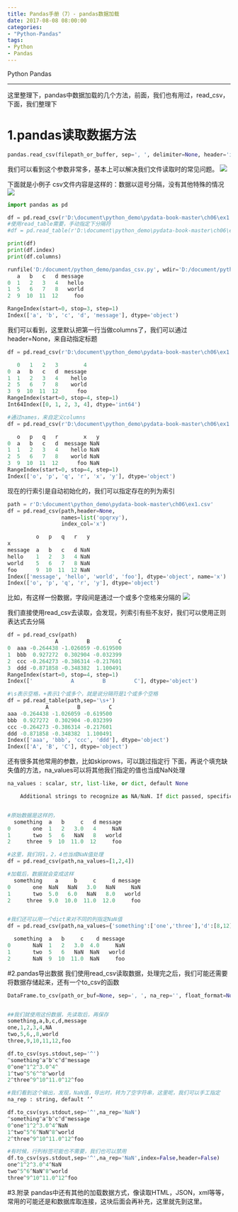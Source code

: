 ```yaml
---
title: Pandas手册（7）- pandas数据加载
date: 2017-08-08 08:00:00
categories:
- "Python-Pandas"
tags:
- Python
- Pandas
---
```


Python
Pandas

***

这里整理下，pandas中数据加载的几个方法，前面，我们也有用过，read_csv，下面，我们整理下

# 1.pandas读取数据方法
``` python
pandas.read_csv(filepath_or_buffer, sep=', ', delimiter=None, header='infer', names=None, index_col=None, usecols=None, squeeze=False, prefix=None, mangle_dupe_cols=True, dtype=None, engine=None, converters=None, true_values=None, false_values=None, skipinitialspace=False, skiprows=None, nrows=None, na_values=None, keep_default_na=True, na_filter=True, verbose=False, skip_blank_lines=True, parse_dates=False, infer_datetime_format=False, keep_date_col=False, date_parser=None, dayfirst=False, iterator=False, chunksize=None, compression='infer', thousands=None, decimal=b'.', lineterminator=None, quotechar='"', quoting=0, escapechar=None, comment=None, encoding=None, dialect=None, tupleize_cols=False, error_bad_lines=True, warn_bad_lines=True, skipfooter=0, skip_footer=0, doublequote=True, delim_whitespace=False, as_recarray=False, compact_ints=False, use_unsigned=False, low_memory=True, buffer_lines=None, memory_map=False, float_precision=None)
```

我们可以看到这个参数非常多，基本上可以解决我们文件读取时的常见问题。
![](http://upload-images.jianshu.io/upload_images/76024-38b35e9c69e92c9c.png?imageMogr2/auto-orient/strip%7CimageView2/2/w/1240)

下面就是小例子
csv文件内容是这样的：数据以逗号分隔，没有其他特殊的情况
![](http://upload-images.jianshu.io/upload_images/76024-cd35f6f858de5ec0.png?imageMogr2/auto-orient/strip%7CimageView2/2/w/1240)

``` python
import pandas as pd

df = pd.read_csv(r'D:\document\python_demo\pydata-book-master\ch06\ex1.csv')
#使用read_table需要，手动指定下分隔符
#df = pd.read_table(r'D:\document\python_demo\pydata-book-master\ch06\ex1.csv',sep=',')

print(df)
print(df.index)
print(df.columns)

runfile('D:/document/python_demo/pandas_csv.py', wdir='D:/document/python_demo')
   a   b   c   d message
0  1   2   3   4   hello
1  5   6   7   8   world
2  9  10  11  12     foo

RangeIndex(start=0, stop=3, step=1)
Index(['a', 'b', 'c', 'd', 'message'], dtype='object')
```

我们可以看到，这里默认把第一行当做columns了，我们可以通过header=None，来自动指定标题
``` python
df = pd.read_csv(r'D:\document\python_demo\pydata-book-master\ch06\ex1.csv',header=None)

   0   1   2   3        4
0  a   b   c   d  message
1  1   2   3   4    hello
2  5   6   7   8    world
3  9  10  11  12      foo
RangeIndex(start=0, stop=4, step=1)
Int64Index([0, 1, 2, 3, 4], dtype='int64')

#通过names，来自定义columns
df = pd.read_csv(r'D:\document\python_demo\pydata-book-master\ch06\ex1.csv',header=None,names=list('opqrxy'))

   o   p   q   r        x   y
0  a   b   c   d  message NaN
1  1   2   3   4    hello NaN
2  5   6   7   8    world NaN
3  9  10  11  12      foo NaN
RangeIndex(start=0, stop=4, step=1)
Index(['o', 'p', 'q', 'r', 'x', 'y'], dtype='object')
```

现在的行索引是自动初始化的，我们可以指定存在的列为索引
``` python
path = r'D:\document\python_demo\pydata-book-master\ch06\ex1.csv'
df = pd.read_csv(path,header=None,
                 names=list('opqrxy'),
                 index_col='x')

         o   p   q   r   y
x                         
message  a   b   c   d NaN
hello    1   2   3   4 NaN
world    5   6   7   8 NaN
foo      9  10  11  12 NaN
Index(['message', 'hello', 'world', 'foo'], dtype='object', name='x')
Index(['o', 'p', 'q', 'r', 'y'], dtype='object')
```

比如，有这样一份数据，字段间是通过一个或多个空格来分隔的
![](http://upload-images.jianshu.io/upload_images/76024-1ae3e0efa2d84fd3.png?imageMogr2/auto-orient/strip%7CimageView2/2/w/1240)

我们直接使用read_csv去读取，会发现，列索引有些不友好，我们可以使用正则表达式去分隔
``` python
df = pd.read_csv(path)
               A         B         C
0  aaa -0.264438 -1.026059 -0.619500
1  bbb  0.927272  0.302904 -0.032399
2  ccc -0.264273 -0.386314 -0.217601
3  ddd -0.871858 -0.348382  1.100491
RangeIndex(start=0, stop=4, step=1)
Index(['            A         B         C'], dtype='object')

#\s表示空格，+表示1个或多个，就是说分隔符是1个或多个空格
df = pd.read_table(path,sep='\s+')
            A         B         C
aaa -0.264438 -1.026059 -0.619500
bbb  0.927272  0.302904 -0.032399
ccc -0.264273 -0.386314 -0.217601
ddd -0.871858 -0.348382  1.100491
Index(['aaa', 'bbb', 'ccc', 'ddd'], dtype='object')
Index(['A', 'B', 'C'], dtype='object')
```

还有很多其他常用的参数，比如skiprows，可以跳过指定行
下面，再说个填充缺失值的方法，na_values可以将其他我们指定的值也当成NaN处理
``` python
na_values : scalar, str, list-like, or dict, default None

    Additional strings to recognize as NA/NaN. If dict passed, specific per-column NA values. By default the following values are interpreted as NaN: ‘’, ‘#N/A’, ‘#N/A N/A’, ‘#NA’, ‘-1.#IND’, ‘-1.#QNAN’, ‘-NaN’, ‘-nan’, ‘1.#IND’, ‘1.#QNAN’, ‘N/A’, ‘NA’, ‘NULL’, ‘NaN’, ‘nan’`.


#原始数据是这样的，
  something  a   b     c   d message
0       one  1   2   3.0   4     NaN
1       two  5   6   NaN   8   world
2     three  9  10  11.0  12     foo

#这里，我们将1，2，4也当成NaN值处理
df = pd.read_csv(path,na_values=[1,2,4])

#加载后，数据就会变成这样
  something    a     b     c     d message
0       one  NaN   NaN   3.0   NaN     NaN
1       two  5.0   6.0   NaN   8.0   world
2     three  9.0  10.0  11.0  12.0     foo


#我们还可以用一个dict来对不同的列指定NaN值
df = pd.read_csv(path,na_values={'something':['one','three'],'d':[8,12]})

  something  a   b     c    d message
0       NaN  1   2   3.0  4.0     NaN
1       two  5   6   NaN  NaN   world
2       NaN  9  10  11.0  NaN     foo
```

#2.pandas导出数据
我们使用read_csv读取数据，处理完之后，我们可能还需要将数据存储起来，还有一个to_csv的函数
``` python
DataFrame.to_csv(path_or_buf=None, sep=', ', na_rep='', float_format=None, columns=None, header=True, index=True, index_label=None, mode='w', encoding=None, compression=None, quoting=None, quotechar='"', line_terminator='\n', chunksize=None, tupleize_cols=False, date_format=None, doublequote=True, escapechar=None, decimal='.')


##我们就使用这份数据，先读取后，再保存
something,a,b,c,d,message
one,1,2,3,4,NA
two,5,6,,8,world
three,9,10,11,12,foo

df.to_csv(sys.stdout,sep='^')
^something^a^b^c^d^message
0^one^1^2^3.0^4^
1^two^5^6^^8^world
2^three^9^10^11.0^12^foo

#我们看到这个输出，发现，NaN值，导出时，转为了空字符串，这里呢，我们可以手工指定
na_rep : string, default ‘’

df.to_csv(sys.stdout,sep='^',na_rep='NaN')
^something^a^b^c^d^message
0^one^1^2^3.0^4^NaN
1^two^5^6^NaN^8^world
2^three^9^10^11.0^12^foo

#有时候，行列标签可能也不需要，我们也可以禁用
df.to_csv(sys.stdout,sep='^',na_rep='NaN',index=False,header=False)
one^1^2^3.0^4^NaN
two^5^6^NaN^8^world
three^9^10^11.0^12^foo
```

#3.附录
pandas中还有其他的加载数据方式，像读取HTML，JSON，xml等等，常用的可能还是和数据库取连接，这块后面会再补充，这里就先到这里。
